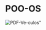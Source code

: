 # POO-OS

<img src="https://cdn.discordapp.com/attachments/731999769378947182/1212249747516162110/image.png?ex=65f1268e&is=65deb18e&hm=0e020793afcc7c65b1ed6ec1a33b1ad126f5aa0a7d62695c53acb3b5251c1486&" alt="PDF-Ve-culos" border="0" />"
